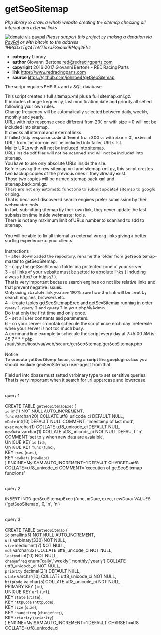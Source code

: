 # getSeoSitemap
*Php library to crawl a whole website creating the sitemap checking all internal and external links*

[![donate via paypal](https://img.shields.io/badge/donate-paypal-87ceeb.svg)](https://www.paypal.me/johnbe4)
*Please support this project by making a donation via [PayPal](https://www.paypal.me/johnbe4) or with bitcoin to the address 1HRpDx1Tg24ThVT1axJESnoakiRMqq2ENz*<br>

* **category**    Library
* **author**      Giovanni Bertone <red@redracingparts.com>
* **copyright**   2016-2017 Giovanni Bertone - RED Racing Parts
* **link**        https://www.redracingparts.com
* **source**      https://github.com/johnbe4/getSeoSitemap

The script requires PHP 5.4 and a SQL database.<br>

This script creates a full sitemap.xml plus a full sitemap.xml.gz.<br>
It includes change frequency, last modification date and priority all setted following your own rules.<br>
Change frequency will be automatically selected between daily, weekly, monthly and yearly.<br>
URLs with http response code different from 200 or with size = 0 will not be included into sitemap.<br>
It checks all internal and external links.<br>
If failed (http response code different from 200 or with size = 0), external URLs from the domain will be included into failed URLs list.<br>
Mailto URLs with will not be included into sitemap.<br>
URLs inside pdf files will not be scanned and will not be included into sitemap.<br>
You have to use only absolute URLs inside the site.<br>
Before saving the new sitemap.xml and sitemap.xml.gz, this script creates two backup copies of the previous ones if they already exist.<br>
Those two copies will be named sitemap.back.xml and sitemap.back.xml.gz.<br>
There are not any automatic functions to submit updated sitemap to google or bing.<br>
That is because I discovered search engines prefer submission by their webmaster tools.<br>
In fact, submitting sitemap by their own link, they never update the last submission time inside webmaster tools.<br>
There is not any maximum limit of URLs number to scan and to add to sitemap.<br><br>
You will be able to fix all internal an external wrong links giving a better surfing experience to your clients.<br><br>
Instructions<br>
1 - after downloaded the repository, rename the folder from getSeoSitemap-master to getSeoSitemap.<br>
2 - copy the getSeoSitemap folder ina protected zone of your server.<br>
3 - all links of your website must be setted to absolute links ( including always http:// or https:// ).<br>
    That is very important because search engines do not like relative links and that prevent negative issues.<br>
    Only using absolute link you are 100% sure how the link will be treat by search engines, browsers etc.<br>
4 - create tables getSeoSitemapExec and getSeoSitemap running in order query 1, query 2 and query 3 in your phpMyAdmin.<br>
    Do that only the first time and only once.<br>
5 - set all user constants and parameters.<br>
6 - on your server cronotab schedule the script once each day prefereble when your server is not too much busy.<br>
    A command line example to schedule the script every day at 7:45:00 AM is:<br>
    45 7  *    *    *    php /path/sites/host/var/web/secure/getSeoSitemap/getSeoSitemap.php<br><br>
Notice<br>
To execute getSeoSitemp faster, using a script like geoplugin.class you should exclude geoSeoSitemap user-agent from that.<br><br>
Field url into dbase must setted varbinary type to set sensitive queries.<br>
That is very important when it search for url uppercase and lowercase.<br><br><br>
query 1<br><br>
CREATE TABLE `getSeoSitemapExec` (<br>
 `id` int(1) NOT NULL AUTO_INCREMENT,<br>
 `func` varchar(20) COLLATE utf8_unicode_ci DEFAULT NULL,<br>
 `mDate` int(10) DEFAULT NULL COMMENT 'timestamp of last mod',<br>
 `exec` varchar(1) COLLATE utf8_unicode_ci DEFAULT NULL,<br>
 `newData` varchar(1) COLLATE utf8_unicode_ci NOT NULL DEFAULT 'n' COMMENT 'set to y when new data are avaialble',<br>
 UNIQUE KEY `id` (`id`),<br>
 UNIQUE KEY `func` (`func`),<br>
 KEY `exec` (`exec`),<br>
 KEY `newData` (`newData`)<br>
) ENGINE=MyISAM AUTO_INCREMENT=1 DEFAULT CHARSET=utf8 COLLATE=utf8_unicode_ci COMMENT='execution of getSeoSitemap functions'<br>
<br><br>
query 2<br><br>
INSERT INTO getSeoSitemapExec (func, mDate, exec, newData) VALUES ('getSeoSitemap', 0, 'n', 'n')<br><br><br>
query 3<br><br>
CREATE TABLE `getSeoSitemap` (<br>
 `id` smallint(6) NOT NULL AUTO_INCREMENT,<br>
 `url` varbinary(330) NOT NULL,<br>
 `size` mediumint(7) NOT NULL,<br>
 `md5` varchar(32) COLLATE utf8_unicode_ci NOT NULL,<br>
 `lastmod` int(10) NOT NULL,<br>
 `changefreq` enum('daily','weekly','monthly','yearly') COLLATE utf8_unicode_ci NOT NULL,<br>
 `priority` decimal(2,1) DEFAULT NULL,<br>
 `state` varchar(10) COLLATE utf8_unicode_ci NOT NULL,<br>
 `httpCode` varchar(5) COLLATE utf8_unicode_ci NOT NULL,<br>
 PRIMARY KEY (`id`),<br>
 UNIQUE KEY `url` (`url`),<br>
 KEY `state` (`state`),<br>
 KEY `httpCode` (`httpCode`),<br>
 KEY `size` (`size`),<br>
 KEY `changefreq` (`changefreq`),<br>
 KEY `priority` (`priority`)<br>
) ENGINE=MyISAM AUTO_INCREMENT=1 DEFAULT CHARSET=utf8 COLLATE=utf8_unicode_ci
